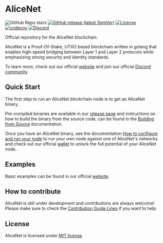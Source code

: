 # AliceNet

![GitHub Repo stars](https://img.shields.io/github/stars/alicenet/alicenet?style=social)
[![GitHub release (latest SemVer)](https://img.shields.io/github/v/release/alicenet/alicenet)](https://github.com/alicenet/alicenet/releases)
[![License](https://img.shields.io/github/license/alicenet/alicenet)](./LICENSE)
[![codecov](https://codecov.io/gh/alicenet/alicenet/branch/main/graph/badge.svg?token=B5RGO1P416)](https://codecov.io/gh/alicenet/alicenet)
[![Discord](https://img.shields.io/badge/Discord-7289DA?logo=discord&logoColor=white)](https://discord.gg/8esBWyr8h3)

Official repository for the AliceNet blockchain.

AliceNet is a Proof-Of-Stake, UTXO based blockchain written in golang that enables high-speed bridging between Layer 1 and Layer 2 protocols while emphasizing strong security and identity standards.

To learn more, check out our official [website](https://www.alice.net/) and join our official [Discord community](https://discord.gg/8esBWyr8h3).

## Quick Start

The first step to run an AliceNet blockchain node is to get an AliceNet binary.

Pre-compiled binaries are available in our [release page](https://github.com/alicenet/alicenet/releases) and instructions on how to build the binary from the source code, can be found in the [Building from Source](https://github.com/alicenet/alicenet/wiki/Dev%3A-Building) documentation.

Once you have an AliceNet binary, see the documentation [How to configure and run your node](https://github.com/alicenet/alicenet/wiki/Configuring-and-running-your-AliceNet-node) to run your own node against one of AliceNet's networks and check out our official [wallet](https://github.com/alicenet/wallet) to unlock the full potential of your AliceNet node.

## Examples

Basic examples can be found in our official [website](https://www.alice.net/).

## How to contribute

AliceNet is still under development and contributions are always welcome! Please make sure to check the [Contribution Guide Lines](./CONTRIBUTING.md) if you want to help.

## License

AliceNet is licensed under [MIT license](./LICENSE).

